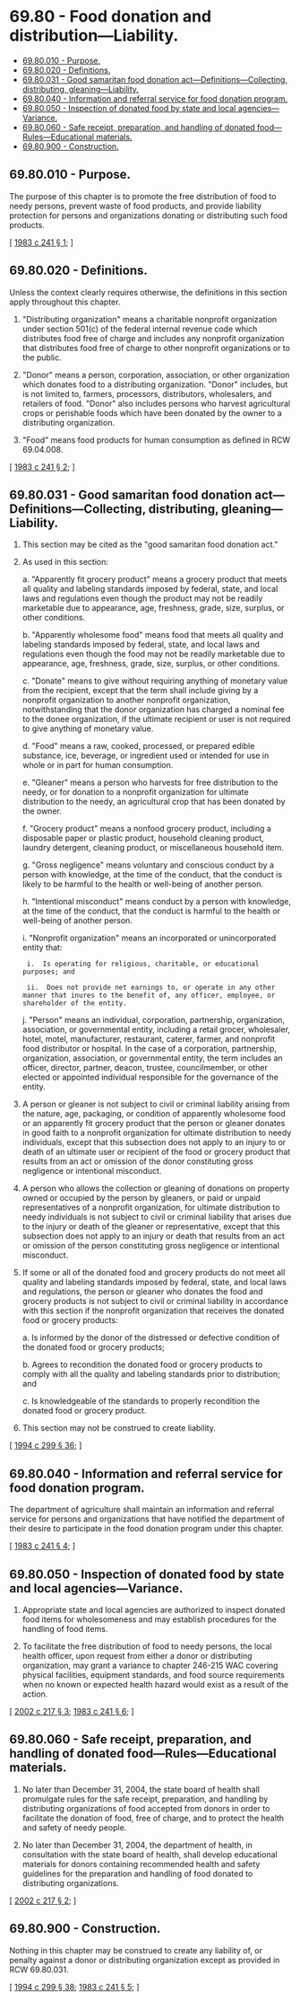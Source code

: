 # 69.80 - Food donation and distribution—Liability.
* [69.80.010 - Purpose.](#6980010---purpose)
* [69.80.020 - Definitions.](#6980020---definitions)
* [69.80.031 - Good samaritan food donation act—Definitions—Collecting, distributing, gleaning—Liability.](#6980031---good-samaritan-food-donation-actdefinitionscollecting-distributing-gleaningliability)
* [69.80.040 - Information and referral service for food donation program.](#6980040---information-and-referral-service-for-food-donation-program)
* [69.80.050 - Inspection of donated food by state and local agencies—Variance.](#6980050---inspection-of-donated-food-by-state-and-local-agenciesvariance)
* [69.80.060 - Safe receipt, preparation, and handling of donated food—Rules—Educational materials.](#6980060---safe-receipt-preparation-and-handling-of-donated-foodruleseducational-materials)
* [69.80.900 - Construction.](#6980900---construction)
## 69.80.010 - Purpose.
The purpose of this chapter is to promote the free distribution of food to needy persons, prevent waste of food products, and provide liability protection for persons and organizations donating or distributing such food products.

\[ [1983 c 241 § 1](http://leg.wa.gov/CodeReviser/documents/sessionlaw/1983c241.pdf?cite=1983%20c%20241%20§%201); \]

## 69.80.020 - Definitions.
Unless the context clearly requires otherwise, the definitions in this section apply throughout this chapter.

1. "Distributing organization" means a charitable nonprofit organization under section 501(c) of the federal internal revenue code which distributes food free of charge and includes any nonprofit organization that distributes food free of charge to other nonprofit organizations or to the public.

2. "Donor" means a person, corporation, association, or other organization which donates food to a distributing organization. "Donor" includes, but is not limited to, farmers, processors, distributors, wholesalers, and retailers of food. "Donor" also includes persons who harvest agricultural crops or perishable foods which have been donated by the owner to a distributing organization.

3. "Food" means food products for human consumption as defined in RCW 69.04.008.

\[ [1983 c 241 § 2](http://leg.wa.gov/CodeReviser/documents/sessionlaw/1983c241.pdf?cite=1983%20c%20241%20§%202); \]

## 69.80.031 - Good samaritan food donation act—Definitions—Collecting, distributing, gleaning—Liability.
1. This section may be cited as the "good samaritan food donation act."

2. As used in this section:

    a.  "Apparently fit grocery product" means a grocery product that meets all quality and labeling standards imposed by federal, state, and local laws and regulations even though the product may not be readily marketable due to appearance, age, freshness, grade, size, surplus, or other conditions.

    b.  "Apparently wholesome food" means food that meets all quality and labeling standards imposed by federal, state, and local laws and regulations even though the food may not be readily marketable due to appearance, age, freshness, grade, size, surplus, or other conditions.

    c.  "Donate" means to give without requiring anything of monetary value from the recipient, except that the term shall include giving by a nonprofit organization to another nonprofit organization, notwithstanding that the donor organization has charged a nominal fee to the donee organization, if the ultimate recipient or user is not required to give anything of monetary value.

    d.  "Food" means a raw, cooked, processed, or prepared edible substance, ice, beverage, or ingredient used or intended for use in whole or in part for human consumption.

    e.  "Gleaner" means a person who harvests for free distribution to the needy, or for donation to a nonprofit organization for ultimate distribution to the needy, an agricultural crop that has been donated by the owner.

    f.  "Grocery product" means a nonfood grocery product, including a disposable paper or plastic product, household cleaning product, laundry detergent, cleaning product, or miscellaneous household item.

    g.  "Gross negligence" means voluntary and conscious conduct by a person with knowledge, at the time of the conduct, that the conduct is likely to be harmful to the health or well-being of another person.

    h.  "Intentional misconduct" means conduct by a person with knowledge, at the time of the conduct, that the conduct is harmful to the health or well-being of another person.

    i.  "Nonprofit organization" means an incorporated or unincorporated entity that:

        i.  Is operating for religious, charitable, or educational purposes; and

        ii.  Does not provide net earnings to, or operate in any other manner that inures to the benefit of, any officer, employee, or shareholder of the entity.

    j.  "Person" means an individual, corporation, partnership, organization, association, or governmental entity, including a retail grocer, wholesaler, hotel, motel, manufacturer, restaurant, caterer, farmer, and nonprofit food distributor or hospital. In the case of a corporation, partnership, organization, association, or governmental entity, the term includes an officer, director, partner, deacon, trustee, councilmember, or other elected or appointed individual responsible for the governance of the entity.

3. A person or gleaner is not subject to civil or criminal liability arising from the nature, age, packaging, or condition of apparently wholesome food or an apparently fit grocery product that the person or gleaner donates in good faith to a nonprofit organization for ultimate distribution to needy individuals, except that this subsection does not apply to an injury to or death of an ultimate user or recipient of the food or grocery product that results from an act or omission of the donor constituting gross negligence or intentional misconduct.

4. A person who allows the collection or gleaning of donations on property owned or occupied by the person by gleaners, or paid or unpaid representatives of a nonprofit organization, for ultimate distribution to needy individuals is not subject to civil or criminal liability that arises due to the injury or death of the gleaner or representative, except that this subsection does not apply to an injury or death that results from an act or omission of the person constituting gross negligence or intentional misconduct.

5. If some or all of the donated food and grocery products do not meet all quality and labeling standards imposed by federal, state, and local laws and regulations, the person or gleaner who donates the food and grocery products is not subject to civil or criminal liability in accordance with this section if the nonprofit organization that receives the donated food or grocery products:

    a.  Is informed by the donor of the distressed or defective condition of the donated food or grocery products;

    b.  Agrees to recondition the donated food or grocery products to comply with all the quality and labeling standards prior to distribution; and

    c.  Is knowledgeable of the standards to properly recondition the donated food or grocery product.

6. This section may not be construed to create liability.

\[ [1994 c 299 § 36](http://lawfilesext.leg.wa.gov/biennium/1993-94/Pdf/Bills/Session%20Laws/House/2798-S2.SL.pdf?cite=1994%20c%20299%20§%2036); \]

## 69.80.040 - Information and referral service for food donation program.
The department of agriculture shall maintain an information and referral service for persons and organizations that have notified the department of their desire to participate in the food donation program under this chapter.

\[ [1983 c 241 § 4](http://leg.wa.gov/CodeReviser/documents/sessionlaw/1983c241.pdf?cite=1983%20c%20241%20§%204); \]

## 69.80.050 - Inspection of donated food by state and local agencies—Variance.
1. Appropriate state and local agencies are authorized to inspect donated food items for wholesomeness and may establish procedures for the handling of food items.

2. To facilitate the free distribution of food to needy persons, the local health officer, upon request from either a donor or distributing organization, may grant a variance to chapter 246-215 WAC covering physical facilities, equipment standards, and food source requirements when no known or expected health hazard would exist as a result of the action.

\[ [2002 c 217 § 3](http://lawfilesext.leg.wa.gov/biennium/2001-02/Pdf/Bills/Session%20Laws/House/2325-S.SL.pdf?cite=2002%20c%20217%20§%203); [1983 c 241 § 6](http://leg.wa.gov/CodeReviser/documents/sessionlaw/1983c241.pdf?cite=1983%20c%20241%20§%206); \]

## 69.80.060 - Safe receipt, preparation, and handling of donated food—Rules—Educational materials.
1. No later than December 31, 2004, the state board of health shall promulgate rules for the safe receipt, preparation, and handling by distributing organizations of food accepted from donors in order to facilitate the donation of food, free of charge, and to protect the health and safety of needy people.

2. No later than December 31, 2004, the department of health, in consultation with the state board of health, shall develop educational materials for donors containing recommended health and safety guidelines for the preparation and handling of food donated to distributing organizations.

\[ [2002 c 217 § 2](http://lawfilesext.leg.wa.gov/biennium/2001-02/Pdf/Bills/Session%20Laws/House/2325-S.SL.pdf?cite=2002%20c%20217%20§%202); \]

## 69.80.900 - Construction.
Nothing in this chapter may be construed to create any liability of, or penalty against a donor or distributing organization except as provided in RCW 69.80.031.

\[ [1994 c 299 § 38](http://lawfilesext.leg.wa.gov/biennium/1993-94/Pdf/Bills/Session%20Laws/House/2798-S2.SL.pdf?cite=1994%20c%20299%20§%2038); [1983 c 241 § 5](http://leg.wa.gov/CodeReviser/documents/sessionlaw/1983c241.pdf?cite=1983%20c%20241%20§%205); \]

